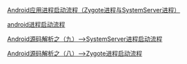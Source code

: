 [Android应用进程启动流程（Zygote进程与SystemServer进程）](https://www.aliyun.com/jiaocheng/44134.html)

[android进程启动流程 ](https://blog.csdn.net/weixin_38031122/article/details/77129821 )

[Android源码解析之（九）-->SystemServer进程启动流程](https://blog.csdn.net/qq_23547831/article/details/51105171)

[Android源码解析之（八）-->Zygote进程启动流程](https://blog.csdn.net/qq_23547831/article/details/51104873)

